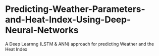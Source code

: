# Predicting-Weather-Parameters-and-Heat-Index-Using-Deep-Neural-Networks
 A Deep Learnng (LSTM & ANN) approach for predicting Weather and the Heat Index
